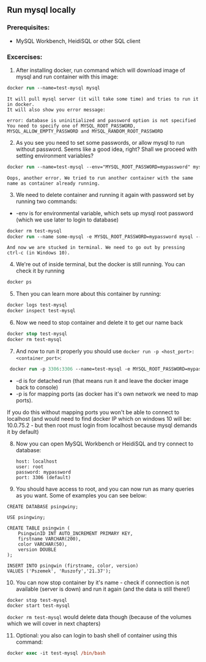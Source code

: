## Run mysql locally

### Prerequisites:

- MySQL Workbench, HeidiSQL or other SQL client

### Excercises:

1. After installing docker, run command which will download image of mysql and run container with this image:

```ps
docker run --name=test-mysql mysql
```

    It will pull mysql server (it will take some time) and tries to run it in docker.
    It will also show you error message:

    error: database is uninitialized and password option is not specified
    You need to specify one of MYSQL_ROOT_PASSWORD, MYSQL_ALLOW_EMPTY_PASSWORD and MYSQL_RANDOM_ROOT_PASSWORD

2. As you see you need to set some passwords, or allow mysql to run without password. Seems like a good idea, right? Shall we proceed with setting environment variables?

```ps
docker run --name=test-mysql --env="MYSQL_ROOT_PASSWORD=mypassword" mysql
```

    Oops, another error. We tried to run another container with the same name as container already running.

3. We need to delete container and running it again with password set by running two commands:

- -env is for environmental variable, which sets up mysql root password (which we use later to login to database)

```ps
docker rm test-mysql
docker run --name some-mysql -e MYSQL_ROOT_PASSWORD=mypassword mysql --character-set-server=utf8mb4 --collation-server=utf8mb4_unicode_ci
```

    And now we are stucked in terminal. We need to go out by pressing ctrl-c (in Windows 10).

4. We're out of inside terminal, but the docker is still running. You can check it by running

```ps
docker ps
```

5. Then you can learn more about this container by running:

```ps
docker logs test-mysql
docker inspect test-mysql
```

6. Now we need to stop container and delete it to get our name back

```ps
docker stop test-mysql
docker rm test-mysql
```

7. And now to run it properly you should use `docker run -p <host_port>:<container_port>`:

```ps
 docker run -p 3306:3306 --name=test-mysql -e MYSQL_ROOT_PASSWORD=mypassword -d mysql
```

- -d is for detached run (that means run it and leave the docker image back to console)
- -p is for mapping ports (as docker has it's own network we need to map ports).

If you do this without mapping ports you won't be able to connect to localhost (and would need to find docker IP which on windows 10 will be: 10.0.75.2 - but then root must login from localhost because mysql demands it by default)

8.  Now you can open MySQL Workbench or HeidiSQL and try connect to database:

        host: localhost
        user: root
        password: mypassword
        port: 3306 (default)

9.  You should have access to root, and you can now run as many queries as you want. Some of examples you can see below:

```mysql
CREATE DATABASE psingwiny;

USE psingwiny;

CREATE TABLE psingwin (
    PsingwinID INT AUTO_INCREMENT PRIMARY KEY,
    firstname VARCHAR(200),
    color VARCHAR(50),
    version DOUBLE
);

INSERT INTO psingwin (firstname, color, version)
VALUES ('Pszemek', 'Ruszofy','21.37');
```

10. You can now stop container by it's name - check if connection is not available (server is down) and run it again (and the data is still there!)
```
docker stop test-mysql
docker start test-mysql
```

`docker rm test-mysql` would delete data though (because of the volumes which we will cover in next chapters)


11. Optional: you also can login to bash shell of container using this command:

```ps
docker exec -it test-mysql /bin/bash
```

